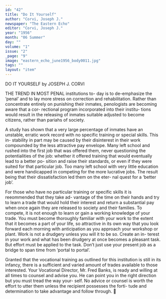 ```yaml
---
id: "42"
title: "Do It Yourself"
author: "Corvi, Joseph J."
newspaper: "The Eastern Echo"
editor: "Corvi, Joseph J."
year: "1956"
month: "06 Summer"
day: ""
volume: "1"
issue: "2"
_page: "9"
image: "eastern_echo_june1956_body0011.jpg"
tags: ""
layout: "item"
---
```

DO IT YOURSELF
by JOSEPH J. CORVI

THE TREND IN MOST PENAL institutions to-
day is to de-emphasize the ‘penal’ and to lay
more stress on correction and rehabilitation.
Rather than concentrate entirely on punishing their
inmates, penologists are becoming aware that a cor-
rectional program incorporated into their institu-
tions would result in the releasing of inmates
suitable adjusted to become citizens, rather than
pariahs of society.

A study has shown that a very large percentage
of inmates have an unstable, erratic work record
with no specific training or special skills. This in-
stability in part may be caused by their disinterest
in their work compounded by the less attractive pay
envelope. Many left school and rushed into the
first job that was offered them, never questioning
the potentialities of the job: whether it offered
training that would eventually lead to a better po-
sition and raise their standards, or even if they were
suited for that particular job. Too many left school
with very little education and were handicapped in
competing for the more lucrative jobs. The result
being that their dissatisfaction led them on the eter-
nal quest for a ‘better job’.

For those who have no particular training or
specific skills it is reeommended that they take ad-
vantage of the time on their hands and try to learn
a trade that would hold their interest and return a
substantial pay when once again they are released
to society and their families. To compete, it is not
enough to learn or gain a working knowledge of
your trade. You must become thoroughly familiar
with your work to the extent that it becomes a part
of your life, so attractive in its own way that you
look forward each morning with anticipation as you
approach your workshop or plant. Work is not a
drudgery unless you will it to be so. Create an in-
terest in your work and what has been drudgery at
once becomes a pleasant task. But effort must be
applied to the task. Don’t just use your present
job as a bridge to span time from ‘portal to portal’.

Granted that the vocational training as outlined
for this institution is still in its infancy, there is a
sufficient and varied amount of trades available to
those interested. Your Vocational Director, Mr.
Fred Banks, is ready and willing at all times to
counsel and advise you. He can point you in the
right direction but you must tread the way your-
self. No advice or counsel is worth the effort to
utter them unless the recipient possesses the forti-
tude and determination to take advantage and
follow through.

